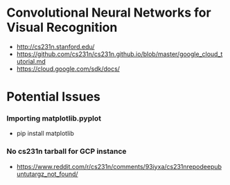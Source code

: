 # Convolutional Neural Networks for Visual Recognition
* http://cs231n.stanford.edu/
* https://github.com/cs231n/cs231n.github.io/blob/master/google_cloud_tutorial.md
* https://cloud.google.com/sdk/docs/

# Potential Issues
### Importing matplotlib.pyplot
* pip install matplotlib

### No cs231n tarball for GCP instance
* https://www.reddit.com/r/cs231n/comments/93iyxa/cs231nrepodeepubuntutargz_not_found/
